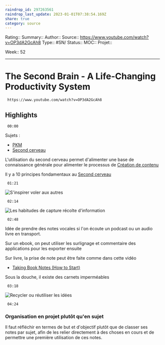 ```yaml
---
raindrop_id: 297263561
raindrop_last_update: 2023-01-01T07:38:54.169Z
share: true
category: source
---
```


Rating::
Summary:: 
Author::
Source:: https://www.youtube.com/watch?v=OP3dA2GcAh8
Type:: #SN/
Status:: 
MOC::
Projet:: 

Week:: 52

***
# The Second Brain - A Life-Changing Productivity System

```timestamp-url 
 https://www.youtube.com/watch?v=OP3dA2GcAh8
 ```


## Highlights

```timestamp 
 00:00
 ```
Sujets :

- [PKM](PKM)
- [Second cerveau](Second%20cerveau)

L'utilisation du second cerveau permet d'alimenter une base de connaissance générale pour alimenter le processus de [Création de contenu](Cr%C3%A9ation%20de%20contenu.md)

Il y a 10 principes fondamentaux au [Second cerveau](Second%20cerveau)

```timestamp 
 01:21
 ```

![S'inspirer  voler aux autres](S'inspirer%20%20voler%20aux%20autres)

```timestamp 
 02:14
 ```

![Les habitudes de capture  récolte d'information](Les%20habitudes%20de%20capture%20%20r%C3%A9colte%20d'information)

```timestamp 
 02:48
 ```

Idée de prendre des notes vocales si l'on écoute un podcast ou un audio livre en transport.

Sur un ebook, on peut utiliser les surlignage et commentaire des applications pour les exporter ensuite

Sur livre, la prise de note peut être faite comme dans cette vidéo
- [Taking Book Notes (How to Start)](Taking%20Book%20Notes%20(How%20to%20Start))

Sous la douche, il existe des carnets imperméables

```timestamp 
 03:18
 ```

![Recycler ou réutiliser les idées](Recycler%20ou%20r%C3%A9utiliser%20les%20id%C3%A9es)

```timestamp 
 04:24
 ```

### Organisation en projet plutôt qu'en sujet

Il faut réfléchir en termes de but et d'objectif plutôt que de classer ses notes par sujet, afin de les relier directement à des choses en cours et de permettre une première utilisation de ces notes.
